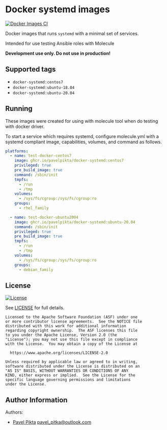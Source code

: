 # Docker systemd images #

[![Docker Images CI](https://github.com/pavelpikta/docker-systemd/actions/workflows/ci.yml/badge.svg?branch=main)](https://github.com/pavelpikta/docker-systemd/actions/workflows/ci.yml)

Docker images that runs `systemd` with a minimal set of services.

Intended for use testing Ansible roles with Molecule

**Development use only. Do not use in production!**

## Supported tags ##

* `docker-systemd:centos7`
* `docker-systemd:ubuntu-18.04`
* `docker-systemd:ubuntu-20.04`

## Running ##

These images were created for using with molecule tool when do testing with docker driver.

To start a service which requires systemd, configure molecule.yml with a systemd compliant image, capabilities, volumes, and command as follows.

```yaml
platforms:
  - name: test-docker-centos7
    image: ghcr.io/pavelpikta/docker-systemd:centos7
    privileged: true
    pre_build_image: true
    command: /sbin/init
    tmpfs:
      - /run
      - /tmp
    volumes:
      - /sys/fs/cgroup:/sys/fs/cgroup:ro
    groups:
      - rhel_family

  - name: test-docker-ubuntu2004
    image: ghcr.io/pavelpikta/docker-systemd:ubuntu-20.04
    command: /sbin/init
    privileged: true
    pre_build_image: true
    tmpfs:
      - /run
      - /tmp
    volumes:
      - /sys/fs/cgroup:/sys/fs/cgroup:ro
    groups:
      - debian_family
```

## License ##

[![License](https://img.shields.io/badge/License-Apache%202.0-blue.svg)](https://opensource.org/licenses/Apache-2.0)

See [LICENSE](LICENSE) for full details.

```text
Licensed to the Apache Software Foundation (ASF) under one
or more contributor license agreements.  See the NOTICE file
distributed with this work for additional information
regarding copyright ownership.  The ASF licenses this file
to you under the Apache License, Version 2.0 (the
"License"); you may not use this file except in compliance
with the License.  You may obtain a copy of the License at

  https://www.apache.org/licenses/LICENSE-2.0

Unless required by applicable law or agreed to in writing,
software distributed under the License is distributed on an
"AS IS" BASIS, WITHOUT WARRANTIES OR CONDITIONS OF ANY
KIND, either express or implied.  See the License for the
specific language governing permissions and limitations
under the License.
```

## Author Information ##

Authors:

* [Pavel Pikta](https://github.com/pavelpikta) <pavel_pitka@outlook.com>
